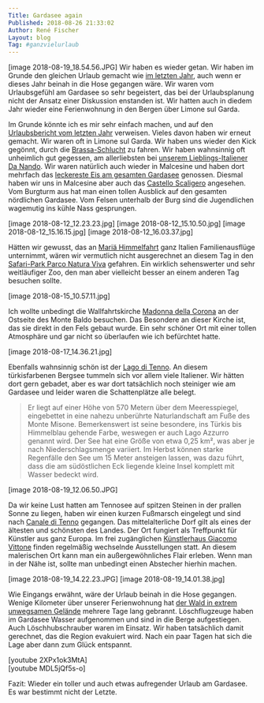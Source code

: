 ```yaml
---
Title: Gardasee again
Published: 2018-08-26 21:33:02
Author: René Fischer
Layout: blog
Tag: #ganzvielurlaub
---
```

[image 2018-08-19_18.54.56.JPG]
Wir haben es wieder getan. Wir haben im Grunde den gleichen Urlaub gemacht wie [im letzten Jahr](/oben-links-am-lago-di-benaco), auch wenn er dieses Jahr beinah in die Hose gegangen wäre. Wir waren vom Urlaubsgefühl am Gardasee so sehr begeistert, das bei der Urlaubsplanung nicht der Ansatz einer Diskussion enstanden ist. Wir hatten auch in diedem Jahr wieder eine Ferienwohnung in den Bergen über Limone sul Garda.

Im Grunde könnte ich es mir sehr einfach machen, und auf den [Urlaubsbericht vom letzten Jahr](/oben-links-am-lago-di-benaco) verweisen. Vieles davon haben wir erneut gemacht. Wir waren oft in Limone sul Garda. Wir haben uns wieder den Kick gegönnt, durch die [Brassa-Schlucht](http://www.gardaseede.com/Die-Strada-della-Forra-Die-Strae-der-Schlucht/103-301-1.html) zu fahren. Wir haben wahnsinnig oft unheimlich gut gegessen, am allerliebsten bei [unserem Lieblings-Italiener Da Nando](https://danando.pizza/). Wir waren natürlich auch wieder in Malcesine und haben dort mehrfach das [leckereste Eis am gesamten Gardasee](https://www.tripadvisor.de/Restaurant_Review-g194807-d3155270-Reviews-Dolce_Vita-Malcesine_Province_of_Verona_Veneto.html) genossen. Diesmal haben wir uns in Malcesine aber auch das [Castello Scaligero](https://de.wikipedia.org/wiki/Scaligerburg_&#40;Malcesine&#41;) angesehen. Vom Burgturm aus hat man einen tollen Ausblick auf den gesamten nördlichen Gardasee. Vom Felsen unterhalb der Burg sind die Jugendlichen wagemutig ins kühle Nass gesprungen.

[image 2018-08-12_12.23.23.jpg]
[image 2018-08-12_15.10.50.jpg]
[image 2018-08-12_15.16.15.jpg]
[image 2018-08-12_16.03.37.jpg]

Hätten wir gewusst, das an [Mariä Himmelfahrt](https://de.wikipedia.org/wiki/Mari%C3%A4_Aufnahme_in_den_Himmel) ganz Italien Familienausflüge unternimmt, wären wir vermutlich nicht ausgerechnet an diesem Tag in den [Safari-Park Parco Natura Viva](https://www.parconaturaviva.it/de) gefahren. Ein wirklich sehenswerter und sehr weitläufiger Zoo, den man aber vielleicht besser an einem anderen Tag besuchen sollte.

[image 2018-08-15_10.57.11.jpg]

Ich wollte unbedingt die Wallfahrtskirche [Madonna della Corona](https://de.wikipedia.org/wiki/Madonna_della_Corona_&#40;Veneto&#41;) an der Ostseite des Monte Baldo besuchen. Das Besondere an dieser Kirche ist, das sie direkt in den Fels gebaut wurde. Ein sehr schöner Ort mit einer tollen Atmosphäre und gar nicht so überlaufen wie ich befürchtet hatte.

[image 2018-08-17_14.36.21.jpg]

Ebenfalls wahnsinnig schön ist der [Lago di Tenno](https://de.wikipedia.org/wiki/Tennosee). An diesem türkisfarbenen Bergsee tummeln sich vor allem viele Italiener. Wir hätten dort gern gebadet, aber es war dort tatsächlich noch steiniger wie am Gardasee und leider waren die Schattenplätze alle belegt.

> Er liegt auf einer Höhe von 570 Metern über dem Meeresspiegel, eingebettet in eine nahezu unberührte Naturlandschaft am Fuße des Monte Misone. Bemerkenswert ist seine besondere, ins Türkis bis Himmelblau gehende Farbe, weswegen er auch Lago Azzurro genannt wird. Der See hat eine Größe von etwa 0,25 km², was aber je nach Niederschlagsmenge variiert. Im Herbst können starke Regenfälle den See um 15 Meter ansteigen lassen, was dazu führt, dass die am südöstlichen Eck liegende kleine Insel komplett mit Wasser bedeckt wird.

[image 2018-08-19_12.06.50.JPG]

Da wir keine Lust hatten am Tennosee auf spitzen Steinen in der prallen Sonne zu liegen, haben wir einen kurzen Fußmarsch eingelegt und sind nach [Canale di Tenno](https://www.auf-den-berg.de/wandern/gardasee/mittelalterliches-dorf-canale-di-tenno-und-tennosee/) gegangen. Das mittelalterliche Dorf gilt als eines der ältesten und schönsten des Landes. Der Ort fungiert als Treffpunkt für Künstler aus ganz Europa. Im frei zugänglichen [Künstlerhaus Giacomo Vittone](https://www.casartisti.it/de) finden regelmäßig wechselnde Ausstellungen statt. An diesem malerischen Ort kann man ein außergewöhnliches Flair erleben. Wenn man in der Nähe ist, sollte man unbedingt einen Abstecher hierhin machen.

[image 2018-08-19_14.22.23.JPG]
[image 2018-08-19_14.01.38.jpg]

Wie Eingangs erwähnt, wäre der Urlaub beinah in die Hose gegangen. Wenige Kilometer über unserer Ferienwohnung hat [der Wald in extrem unwegsamen Gelände](https://www.stol.it/artikel/chronik/brand-am-gardasee-es-ist-beaengstigend
) mehrere Tage lang gebrannt. Löschflugzeuge haben im Gardasee Wasser aufgenommen und sind in die Berge aufgestiegen. Auch Löschhubschrauber waren im Einsatz. Wir haben tatsächlich damit gerechnet, das die Region evakuiert wird. Nach ein paar Tagen hat sich die Lage aber dann zum Glück entspannt.

[youtube 2XPx1ok3MtA]
<br/>
[youtube MDL5jQf5s-o]

Fazit: Wieder ein toller und auch etwas aufregender Urlaub am Gardasee. Es war bestimmt nicht der Letzte.